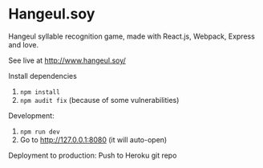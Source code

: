 # Hangeul.soy
Hangeul syllable recognition game, made with React.js, Webpack, Express and love.

See live at http://www.hangeul.soy/

Install dependencies
1. `npm install`
2. `npm audit fix` (because of some vulnerabilities)

Development:
1. `npm run dev`
2. Go to http://127.0.0.1:8080 (it will auto-open)

Deployment to production:
Push to Heroku git repo
